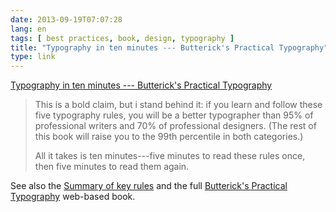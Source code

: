 ```yaml
---
date: 2013-09-19T07:07:28
lang: en
tags: [ best practices, book, design, typography ]
title: "Typography in ten minutes --- Butterick's Practical Typography"
type: link
---
```


[Typography in ten minutes --- Butterick's Practical
Typography](http://practicaltypography.com/typography-in-ten-minutes.html)

> This is a bold claim, but i stand behind it: if you learn and follow
> these five typography rules, you will be a better typographer than 95%
> of professional writers and 70% of professional designers. (The rest
> of this book will raise you to the 99th percentile in both
> categories.)
>
> All it takes is ten minutes---five minutes to read these rules once,
> then five minutes to read them again.

See also the [Summary of key
rules](http://practicaltypography.com/summary-of-key-rules.html) and the
full [Butterick's Practical Typography](http://practicaltypography.com/)
web-based book.

